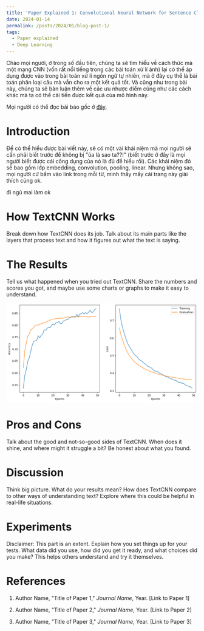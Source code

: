 ```yaml
---
title: 'Paper Explained 1: Convolutional Neural Network for Sentence Classification'
date: 2024-01-14
permalink: /posts/2024/01/blog-post-1/
tags:
  - Paper explained
  - Deep Learning
---
```


Chào mọi người, ở trong số đầu tiên, chúng ta sẽ tìm hiểu về cách thức mà một mạng CNN (vốn rất nổi tiếng trong các bài toán xử lí ảnh) lại có thể áp dụng được vào trong bài toán xử lí ngôn ngữ tự nhiên, mà ở đây cụ thể là bài toán phân loại câu mà vẫn cho ra một kết quả tốt. Và cũng như trong bài này, chúng ta sẽ bàn luận thêm về các ưu nhược điểm cũng như các cách khác mà ta có thể cải tiến được kết quả của mô hình này.  

Mọi người có thể đọc bài báo gốc ở [đây](https://arxiv.org/pdf/1408.5882.pdf).

# Introduction
Để có thể hiểu được bài viết này, sẽ có một vài khái niệm mà mọi người sẽ cần phải biết trước để không bị "ủa là sao ta??!" (biết trước ở đây là mọi người biết được cái công dụng của nó là đủ để hiểu rồi). Các khái niệm đó sẽ bao gồm lớp embedding, convolution, pooling, linear. Nhưng không sao, mọi người cứ bấm vào link trong mỗi từ, mình thấy mấy cái trang này giải thích cũng ok.

đi ngủ mai làm
ok

# How TextCNN Works
Break down how TextCNN does its job. Talk about its main parts like the layers that process text and how it figures out what the text is saying.

# The Results
Tell us what happened when you tried out TextCNN. Share the numbers and scores you got, and maybe use some charts or graphs to make it easy to understand.

![Model Result](/assets/img/model_result.png)

# Pros and Cons
Talk about the good and not-so-good sides of TextCNN. When does it shine, and where might it struggle a bit? Be honest about what you found.

# Discussion
Think big picture. What do your results mean? How does TextCNN compare to other ways of understanding text? Explore where this could be helpful in real-life situations.

# Experiments
Disclaimer: This part is an extent. Explain how you set things up for your tests. What data did you use, how did you get it ready, and what choices did you make? This helps others understand and try it themselves.

# References

1. Author Name, "Title of Paper 1," *Journal Name*, Year.
   [Link to Paper 1]

2. Author Name, "Title of Paper 2," *Journal Name*, Year.
   [Link to Paper 2]

3. Author Name, "Title of Paper 3," *Journal Name*, Year.
   [Link to Paper 3]